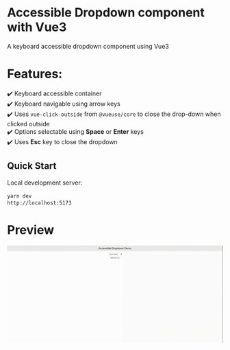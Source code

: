 # Accessible Dropdown component with Vue3
A keyboard accessible dropdown component using Vue3  

# Features:  
:heavy_check_mark: Keyboard accessible container  
:heavy_check_mark: Keyboard navigable using arrow keys  
:heavy_check_mark: Uses `vue-click-outside` from `@vueuse/core` to close the drop-down when clicked outside  
:heavy_check_mark: Options selectable using **Space** or **Enter** keys  
:heavy_check_mark: Uses **Esc** key to close the dropdown  

## Quick Start
Local development server:

```
yarn dev
http://localhost:5173
```

# Preview
![preview](preview/vue-accessible-dropdown.gif)
